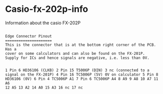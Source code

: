 # Casio-fx-202p-info
Information about the casio FX-202P

<code>
Edge Connector Pinout
=====================
This is the connector that is at the bottom right corner of the PCB. Has a
cover on some calculators and can also be found on the FX-201P.
Supply for ICs and hence signals are negative, i.e. less than 0V.
  
1     Pin 6 HD36106  (CLKB)
2     Pin 15 T5006P (DIN)
3     nc                                    (connected to a signal on the FX-201P)
4     Pin 16 TC5006P (5V) 0V on calculator
5     Pin 8 HD36106  (0V)
6     Pin 4 TC5006P A1
7     Pin 6 TC5006P A4
8     A9
9     A8
10    A7
11    A6
12    A5
13    A2
14    A0
15    A3
16    nc
17    nc


